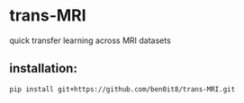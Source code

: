 # trans-MRI
quick transfer learning across MRI datasets

## installation:

```
pip install git+https://github.com/ben0it8/trans-MRI.git
```
